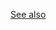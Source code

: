 [See also](https://docs.google.com/document/d/1vGrxA8m0gTTXT44CV66kYjvQLDuGSWx1keWRz-d6aXw/edit#heading=h.rx6regjurtvy)